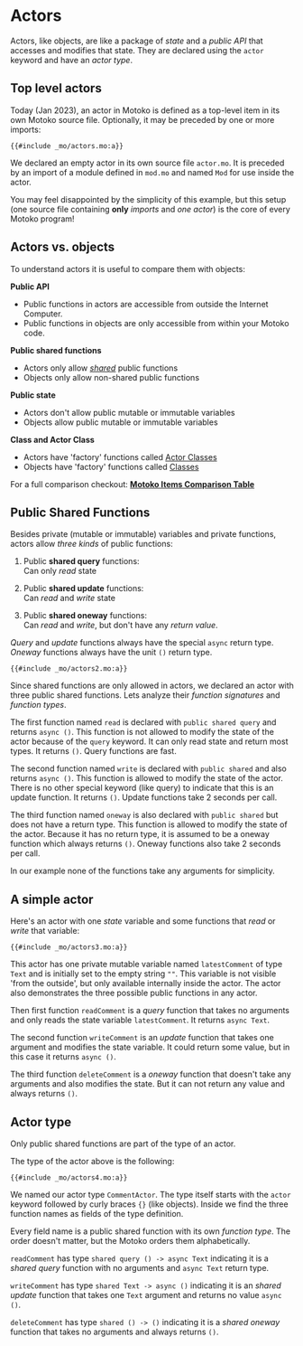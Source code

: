 # Actors

Actors, like objects, are like a package of *state* and a *public API* that accesses and modifies that state. They are declared using the `actor` keyword and have an *actor type*. 

## Top level actors
Today (Jan 2023), an actor in Motoko is defined as a top-level item in its own Motoko source file. Optionally, it may be preceded by one or more imports:

```motoko
{{#include _mo/actors.mo:a}}
```

We declared an empty actor in its own source file `actor.mo`. It is preceded by an import of a module defined in `mod.mo` and named `Mod` for use inside the actor.

You may feel disappointed by the simplicity of this example, but this setup (one source file containing **only** *imports* and *one actor*) is the core of every Motoko program!

## Actors vs. objects
To understand actors it is useful to compare them with objects:

**Public API**  
- Public functions in actors are accessible from outside the Internet Computer.
- Public functions in objects are only accessible from within your Motoko code.

**Public shared functions**  
- Actors only allow *[shared](#public-shared-functions)* public functions
- Objects only allow non-shared public functions

**Public state**  
- Actors don't allow public mutable or immutable variables
- Objects allow public mutable or immutable variables

**Class and Actor Class**
- Actors have 'factory' functions called [Actor Classes](/internet-computer-programming-concepts/actor-classes.html)
- Objects have 'factory' functions called [Classes](/common-programming-concepts/objects-and-classes/classes.html)

For a full comparison checkout: [**Motoko Items Comparison Table**](https://docs.google.com/spreadsheets/d/1IqgPi9I9EmoknJBzzxea_7dN9WRwtFle7Y99UURXC7Y/edit?usp=sharing)


## Public Shared Functions
Besides private (mutable or immutable) variables and private functions, actors allow *three kinds* of public functions:

1. Public **shared query** functions:  
Can only *read* state

1. Public **shared update** functions:  
Can *read* and *write* state

1. Public **shared oneway** functions:  
Can *read* and *write*, but don't have any *return value*. 

*Query* and *update* functions always have the special `async` return type.  
*Oneway* functions always have the unit `()` return type. 

```motoko
{{#include _mo/actors2.mo:a}}
```

Since shared functions are only allowed in actors, we declared an actor with three public shared functions. Lets analyze their *function signatures* and *function types*.

The first function named `read` is declared with `public shared query` and returns `async ()`. This function is not allowed to modify the state of the actor because of the `query` keyword. It can only read state and return most types. It returns `()`. Query functions are fast.

The second function named `write` is declared with `public shared` and also returns `async ()`. This function is allowed to modify the state of the actor. There is no other special keyword (like query) to indicate that this is an update function. It returns `()`. Update functions take 2 seconds per call. 

The third function named `oneway` is also declared with `public shared` but does not have a return type. This function is allowed to modify the state of the actor. Because it has no return type, it is assumed to be a oneway function which always returns `()`. Oneway functions also take 2 seconds per call. 

In our example none of the functions take any arguments for simplicity.

## A simple actor
Here's an actor with one *state* variable and some functions that *read* or *write* that variable:

```motoko
{{#include _mo/actors3.mo:a}}
```

This actor has one private mutable variable named `latestComment` of type `Text` and is initially set to the empty string `""`. This variable is not visible 'from the outside', but only available internally inside the actor. The actor also demonstrates the three possible public functions in any actor. 

Then first function `readComment` is a *query* function that takes no arguments and only reads the state variable `latestComment`. It returns `async Text`.

The second function `writeComment` is an *update* function that takes one argument and modifies the state variable. It could return some value, but in this case it returns `async ()`.

The third function `deleteComment` is a *oneway* function that doesn't take any arguments and also modifies the state. But it can not return any value and always returns `()`.

## Actor type
Only public shared functions are part of the type of an actor. 

The type of the actor above is the following:

```motoko
{{#include _mo/actors4.mo:a}}
```

We named our actor type `CommentActor`. The type itself starts with the `actor` keyword followed by curly braces `{}` (like objects). Inside we find the three function names as fields of the type definition. 

Every field name is a public shared function with its own *function type*. The order doesn't matter, but the Motoko orders them alphabetically.

`readComment` has type `shared query () -> async Text` indicating it is a *shared query* function with no arguments and `async Text` return type.

`writeComment` has type `shared Text -> async ()` indicating it is an *shared update* function that takes one `Text` argument and returns no value `async ()`.

`deleteComment` has type `shared () -> ()` indicating it is a *shared oneway* function that takes no arguments and always returns `()`.

